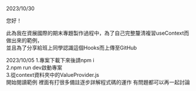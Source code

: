 2023/10/30

您好！

此為我在資展國際的期末專題製作過程中，為了自己完整釐清複習useContext而做出來的範例，  
並且為了分享給班上同學認識這個Hooks而上傳至GitHub

2023/10/05
1.專案下載下來後請npm i  
2.npm run dev啟動專案  
3.從context資料夾中的ValueProvider.js  
開始閱讀範例
裡面有打很多備註逐步詳解程式碼的運作
有問題都可以再一起討論
